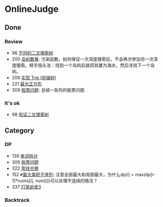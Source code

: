 # OnlineJudge

## Done

### Review

* 96 [不同的二叉搜索树](https://leetcode-cn.com/problems/unique-binary-search-trees/)
* 200 [岛屿数量](https://leetcode-cn.com/problems/number-of-islands/): 污染函数，如何保证一次深度搜索后，不会再次参加另一次深度搜索。掰手指头法：找到一个岛屿后就将其置为海水，然后寻找下一个岛屿。
* 208 [实现 Trie (前缀树)](https://leetcode-cn.com/problems/implement-trie-prefix-tree/)
* 221 [最大正方形](https://leetcode-cn.com/problems/maximal-square)
* 309 [股票问题](https://leetcode-cn.com/problems/best-time-to-buy-and-sell-stock-with-cooldown/): 总结一系列的股票问题.

### It's ok

* 98 [验证二叉搜索树](https://leetcode-cn.com/problems/validate-binary-search-tree/)

## Category

### DP

* 139 [单词拆分](https://leetcode-cn.com/problems/word-break/submissions/)
* 309 [股票问题](https://leetcode-cn.com/problems/best-time-to-buy-and-sell-stock-with-cooldown/)
* 322 [零钱兑换](https://leetcode-cn.com/problems/coin-change/)
* 152 :two_hearts:[最大乘积子序列](https://leetcode-cn.com/problems/maximum-product-subarray/): 注意全部最大和局部最大，为什么dp[i] = max(dp[i-1]*nums[i], num[i])可以处理不连续的情况？
* 337 [打家劫舍3](https://leetcode-cn.com/problems/house-robber-iii/)
### Backtrack

